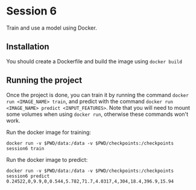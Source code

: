 # Session 6
Train and use a model using Docker.

## Installation
You should create a Dockerfile and build the image using `docker build`
 
## Running the project
Once the project is done, you can train it by running the command `docker run <IMAGE_NAME> train`, and predict with the command `docker run <IMAGE_NAME> predict <INPUT_FEATURES>`. Note that you will need to mount some volumes when using `docker run`, otherwise these commands won't work.


Run the docker image for training:
```
docker run -v $PWD/data:/data -v $PWD/checkpoints:/checkpoints  session6 train
```


Run the docker image to predict:
```
docker run -v $PWD/data:/data -v $PWD/checkpoints:/checkpoints  session6 predict 0.24522,0,9.9,0,0.544,5.782,71.7,4.0317,4,304,18.4,396.9,15.94
```
